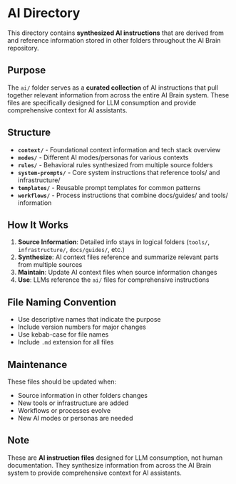 # AI Directory

This directory contains **synthesized AI instructions** that are derived from and reference information stored in other folders throughout the AI Brain repository.

## Purpose

The `ai/` folder serves as a **curated collection** of AI instructions that pull together relevant information from across the entire AI Brain system. These files are specifically designed for LLM consumption and provide comprehensive context for AI assistants.

## Structure

- **`context/`** - Foundational context information and tech stack overview
- **`modes/`** - Different AI modes/personas for various contexts
- **`rules/`** - Behavioral rules synthesized from multiple source folders
- **`system-prompts/`** - Core system instructions that reference tools/ and infrastructure/
- **`templates/`** - Reusable prompt templates for common patterns
- **`workflows/`** - Process instructions that combine docs/guides/ and tools/ information

## How It Works

1. **Source Information**: Detailed info stays in logical folders (`tools/`, `infrastructure/`, `docs/guides/`, etc.)
2. **Synthesize**: AI context files reference and summarize relevant parts from multiple sources
3. **Maintain**: Update AI context files when source information changes
4. **Use**: LLMs reference the `ai/` files for comprehensive instructions

## File Naming Convention

- Use descriptive names that indicate the purpose
- Include version numbers for major changes
- Use kebab-case for file names
- Include `.md` extension for all files

## Maintenance

These files should be updated when:
- Source information in other folders changes
- New tools or infrastructure are added
- Workflows or processes evolve
- New AI modes or personas are needed

## Note

These are **AI instruction files** designed for LLM consumption, not human documentation. They synthesize information from across the AI Brain system to provide comprehensive context for AI assistants.
